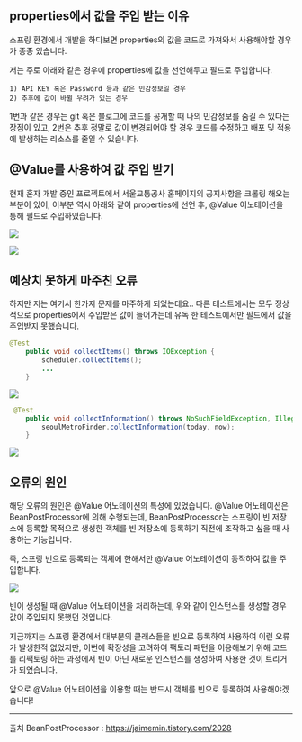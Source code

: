 ## properties에서 값을 주입 받는 이유
스프링 환경에서 개발을 하다보면 properties의 값을 코드로 가져와서 사용해야할 경우가 종종 있습니다.

저는 주로 아래와 같은 경우에 properties에 값을 선언해두고 필드로 주입합니다.

```
1) API KEY 혹은 Password 등과 같은 민감정보일 경우
2) 추후에 값이 바뀔 우려가 있는 경우
```

1번과 같은 경우는 git 혹은 블로그에 코드를 공개할 때 나의 민감정보를 숨길 수 있다는 장점이 있고,
2번은 추후 정말로 값이 변경되어야 할 경우 코드를 수정하고 배포 및 적용에 발생하는 리소스를 줄일 수 있습니다.

## @Value를 사용하여 값 주입 받기
현재 혼자 개발 중인 프로젝트에서 서울교통공사 홈페이지의 공지사항을 크롤링 해오는 부분이 있어, 이부분 역시 아래와 같이 properties에 선언 후, @Value 어노테이션을 통해 필드로 주입하였습니다.

![](https://velog.velcdn.com/images/shawnhansh/post/2b46ebb4-ef36-4583-93b3-90803a5821db/image.png)

![](https://velog.velcdn.com/images/shawnhansh/post/5c4c0711-f6e5-430b-bc5b-76283232a4ca/image.png)

## 예상치 못하게 마주친 오류

하지만 저는 여기서 한가지 문제를 마주하게 되었는데요..
다른 테스트에서는 모두 정상적으로 properties에서 주입받은 값이 들어가는데 유독 한 테스트에서만 필드에서 값을 주입받지 못했습니다.

``` java
@Test
	public void collectItems() throws IOException {
		scheduler.collectItems();
    	...
	}
```
![](https://velog.velcdn.com/images/shawnhansh/post/812e16d2-317e-4b6f-b888-2010663046a6/image.png)


``` java
 @Test
    public void collectInformation() throws NoSuchFieldException, IllegalAccessException {
        seoulMetroFinder.collectInformation(today, now);
    }
```

![](https://velog.velcdn.com/images/shawnhansh/post/b9bbd9a2-5b43-4aae-8c3f-0c721096b79a/image.png)

## 오류의 원인

해당 오류의 원인은 @Value 어노테이션의 특성에 있었습니다.
@Value 어노테이션은 BeanPostProcessor에 의해 수행되는데, BeanPostProcessor는 스프링이 빈 저장소에 등록할 목적으로 생성한 객체를 빈 저장소에 등록하기 직전에 조작하고 싶을 때 사용하는 기능입니다.

즉, 스프링 빈으로 등록되는 객체에 한해서만 @Value 어노테이션이 동작하여 값을 주입합니다.

![](https://velog.velcdn.com/images/shawnhansh/post/9e156299-360b-40f1-9aba-b5de3af2cf60/image.png)

빈이 생성될 때 @Value 어노테이션을 처리하는데, 위와 같이 인스턴스를 생성할 경우 값이 주입되지 못했던 것입니다.

지금까지는 스프링 환경에서 대부분의 클래스들을 빈으로 등록하여 사용하여 이런 오류가 발생한적 없었지만, 이번에 확장성을 고려하여 팩토리 패턴을 이용해보기 위해 코드를 리팩토링 하는 과정에서 빈이 아닌 새로운 인스턴스를 생성하여 사용한 것이 트리거가 되었습니다.

앞으로 @Value 어노테이션을 이용할 때는 반드시 객체를 빈으로 등록하여 사용해야겠습니다!

---
출처
BeanPostProcessor : https://jaimemin.tistory.com/2028